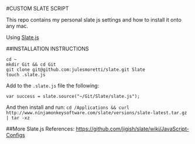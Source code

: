 #CUSTOM SLATE SCRIPT

This repo contains my personal slate js settings and how to install it onto any mac.

Using [Slate.js](https://github.com/jigish/slate/)

##INSTALLATION INSTRUCTIONS
```
cd ~
mkdir Git && cd Git
git clone git@github.com:julesmoretti/slate.git Slate
touch .slate.js
```

Add to the `.slate.js` file the following:

`var success = slate.source("~/Git/Slate/slate.js");`

And then install and run:
`cd /Applications && curl http://www.ninjamonkeysoftware.com/slate/versions/slate-latest.tar.gz | tar -xz`

##More Slate.js References:
https://github.com/jigish/slate/wiki/JavaScript-Configs
